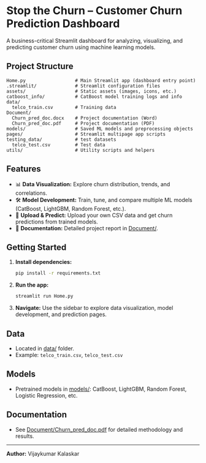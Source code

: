# Stop the Churn – Customer Churn Prediction Dashboard

A business-critical Streamlit dashboard for analyzing, visualizing, and predicting customer churn using machine learning models.

## Project Structure

```
Home.py                  # Main Streamlit app (dashboard entry point)
.streamlit/              # Streamlit configuration files
assets/                  # Static assets (images, icons, etc.)
catboost_info/           # CatBoost model training logs and info
data/
  telco_train.csv        # Training data
Document/
  Churn_pred_doc.docx    # Project documentation (Word)
  Churn_pred_doc.pdf     # Project documentation (PDF)
models/                  # Saved ML models and preprocessing objects
pages/                   # Streamlit multipage app scripts
testing_data/            # test datasets
  telco_test.csv         # Test data
utils/                   # Utility scripts and helpers
```

## Features

- 📊 **Data Visualization:** Explore churn distribution, trends, and correlations.
- 🛠️ **Model Development:** Train, tune, and compare multiple ML models (CatBoost, LightGBM, Random Forest, etc.).
- 🚀 **Upload & Predict:** Upload your own CSV data and get churn predictions from trained models.
- 📄 **Documentation:** Detailed project report in [Document/](Document/).

## Getting Started

1. **Install dependencies:**
   ```sh
   pip install -r requirements.txt
   ```

2. **Run the app:**
   ```sh
   streamlit run Home.py
   ```

3. **Navigate:** Use the sidebar to explore data visualization, model development, and prediction pages.

## Data

- Located in [data/](data/) folder.
- Example: `telco_train.csv`, `telco_test.csv`

## Models

- Pretrained models in [models/](models/): CatBoost, LightGBM, Random Forest, Logistic Regression, etc.

## Documentation

- See [Document/Churn_pred_doc.pdf](Document/Churn_pred_doc.pdf) for detailed methodology and results.

---

**Author:** Vijaykumar Kalaskar  
